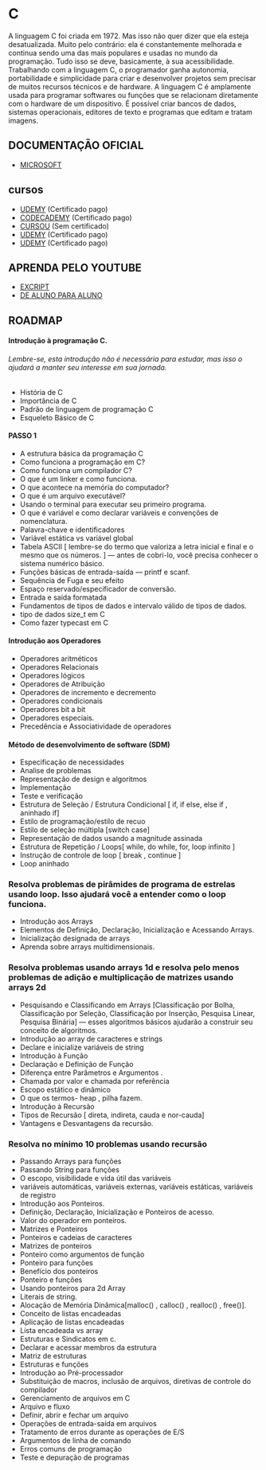 # C
A linguagem C foi criada em 1972. Mas isso não quer dizer que ela esteja desatualizada. Muito pelo contrário: ela é constantemente melhorada e continua sendo uma das mais populares e usadas no mundo da programação.
Tudo isso se deve, basicamente, à sua acessibilidade. Trabalhando com a linguagem C, o programador ganha autonomia, portabilidade e simplicidade para criar e desenvolver projetos sem precisar de muitos recursos técnicos e de hardware.
A linguagem C é amplamente usada para programar softwares ou funções que se relacionam diretamente com o hardware de um dispositivo. É possível criar bancos de dados, sistemas operacionais, editores de texto e programas que editam e tratam imagens.
 
## DOCUMENTAÇÃO OFICIAL
* [MICROSOFT](https://docs.microsoft.com/pt-br/cpp/c-language/?view=msvc-170)

## cursos
* [UDEMY](https://www.udemy.com/course/c-e-c-fundamentos-para-logica-de-programacao/) (Certificado pago)
* [CODECADEMY](https://www.codecademy.com/learn/learn-c) (Certificado pago)
* [CURSOU](https://www.cursou.com.br/informatica/programacao-em-cc/) (Sem certificado)
* [UDEMY](https://www.udemy.com/course/orientacao-a-objetos-c/) (Certificado pago)
* [UDEMY](https://www.udemy.com/course/free-learn-c-tutorial-beginners/) (Certificado pago)

## APRENDA PELO YOUTUBE
* [EXCRIPT](https://www.youtube.com/playlist?list=PLesCEcYj003SwVdufCQM5FIbrOd0GG1M4)
* [DE ALUNO PARA ALUNO](https://www.youtube.com/playlist?list=PLa75BYTPDNKZWYypgOFEsX3H2Mg-SzuLW)

## ROADMAP

#### Introdução à programação C.
###### Lembre-se, esta introdução não é necessária para estudar, mas isso o ajudará a manter seu interesse em sua jornada.
* História de C
* Importância de C
* Padrão de linguagem de programação C
* Esqueleto Básico de C

#### PASSO 1
* A estrutura básica da programação C
* Como funciona a programação em C?
* Como funciona um compilador C?
* O que é um linker e como funciona.
*  O que acontece na memória do computador?
* O que é um arquivo executável?
* Usando o terminal para executar seu primeiro programa.
* O que é variável e como declarar variáveis e convenções de nomenclatura.
* Palavra-chave e identificadores
* Variável estática vs variável global
* Tabela ASCII  [ lembre-se do termo que valoriza a letra inicial e final e o mesmo que os números. ] — antes de cobri-lo, você precisa conhecer o sistema numérico básico.
*  Funções básicas de entrada-saída — printf e scanf.
* Sequência de Fuga e seu efeito
* Espaço reservado/especificador de conversão.
* Entrada e saída formatada
* Fundamentos de tipos de dados e intervalo válido de tipos de dados.
* tipo de dados size_t  em C
* Como fazer typecast em C

#### Introdução aos Operadores

* Operadores aritméticos
* Operadores Relacionais
* Operadores lógicos
* Operadores de Atribuição
* Operadores de incremento e decremento
* Operadores condicionais
* Operadores bit a bit
* Operadores especiais.
* Precedência e Associatividade de operadores

####  Método de desenvolvimento de software (SDM)
* Especificação de necessidades
* Analise de problemas
* Representação de design e algoritmos
* Implementação
* Teste e verificação
* Estrutura de Seleção / Estrutura Condicional [ if, if else, else if , aninhado if]
* Estilo de programação/estilo de recuo
* Estilo de seleção múltipla [switch case]
* Representação de dados usando a magnitude assinada
* Estrutura de Repetição / Loops[ while, do while, for, loop infinito ]
* Instrução de controle de loop [ break , continue ]
*  Loop aninhado

### Resolva problemas de pirâmides de  programa de estrelas usando loop. Isso ajudará você a entender como o loop funciona.

* Introdução aos Arrays
* Elementos de Definição, Declaração, Inicialização e Acessando Arrays.
* Inicialização designada de arrays
* Aprenda sobre arrays multidimensionais.

### Resolva problemas usando arrays 1d e resolva pelo menos   problemas de adição e multiplicação de matrizes usando arrays 2d 
* Pesquisando e Classificando em Arrays [Classificação por Bolha, Classificação por Seleção, Classificação por Inserção, Pesquisa Linear, Pesquisa Binária] — esses algoritmos básicos ajudarão a construir seu conceito de algoritmos.
* Introdução ao array de caracteres e strings
* Declare e inicialize variáveis de string
* Introdução à Função
* Declaração e Definição de Função
* Diferença entre Parâmetros  e  Argumentos .
* Chamada por valor e chamada por referência
* Escopo estático e dinâmico
* O que os termos-  heap ,  pilha  fazem.
* Introdução à Recursão
* Tipos de Recursão [ direta, indireta, cauda e nor-cauda]
* Vantagens e Desvantagens da recursão.

### Resolva no mínimo 10 problemas usando recursão

* Passando Arrays para funções
* Passando String para funções
* O escopo, visibilidade e vida útil das variáveis
* variáveis automáticas, variáveis externas, variáveis estáticas, variáveis de registro
* Introdução aos Ponteiros.
* Definição, Declaração, Inicialização e Ponteiros de acesso.
* Valor do operador em ponteiros.
* Matrizes e Ponteiros
* Ponteiros e cadeias de caracteres
* Matrizes de ponteiros
* Ponteiro como argumentos de função
* Ponteiro para funções
* Benefício dos ponteiros
* Ponteiro e funções
* Usando ponteiros para 2d Array
* Literais de string.
* Alocação de Memória Dinâmica[malloc() , calloc() , realloc() , free()].
* Conceito de listas encadeadas
* Aplicação de listas encadeadas
* Lista encadeada vs array
* Estruturas e Sindicatos em c.
* Declarar e acessar membros da estrutura
* Matriz de estruturas
* Estruturas e funções
* Introdução ao Pré-processador
* Substituição de macros, inclusão de arquivos, diretivas de controle do compilador
* Gerenciamento de arquivos em C
* Arquivo e fluxo
* Definir, abrir e fechar um arquivo
* Operações de entrada-saída em arquivos
* Tratamento de erros durante as operações de E/S
* Argumentos de linha de comando
* Erros comuns de programação
* Teste e depuração de programas
